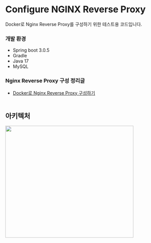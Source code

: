 # Configure NGINX Reverse Proxy
Docker로 Nginx Reverse Proxy를 구성하기 위한 테스트용 코드입니다.

### 개발 환경
* Spring boot 3.0.5
* Gradle
* Java 17
* MySQL

### Nginx Reverse Proxy 구성 정리글
* [Docker로 Nginx Reverse Proxy 구성하기](https://twosky.tistory.com/52)
<br></br>
## 아키텍처
<img src="https://user-images.githubusercontent.com/50009240/228479339-5059bcc2-6f57-49c5-b58f-cfb3b6918a13.png" width="400" height="350">







